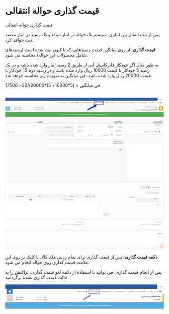 # قیمت گذاری حواله انتقالی

قیمت گذاری حواله انتقالی

پس از ثبت انتقال بین انباری، سیستم یک حواله در انبار مبداء و یک رسید در انبار مقصد ثبت خواهد کرد.

**قیمت گذاری:** از روی میانگین قیمت رسیدهایی که تا کنون ثبت شده است (رسیدهای شامل محصولات این حواله) محاسبه می شود.

به طور مثال اگر خودکار فابرکاستل آبی از طریق 2 رسید انبار وارد شده باشد و در یک رسید 5 خودکار با قیمت 10000 ریال وارد شده باشد و در رسید دوم 15 خودکار با قیمت 20000 ریال وارد شده باشد، فی میانگین به صورت زیر محاسبه خواهد شد:

فی میانگین = (5\*10000+ 15\*20000)/20= 17500

 ![](TransferReciept1.jpg)

**دکمه قیمت گذاری:** پس از قیمت گذاری برای تمام ردیف های کالا، با کلیک بر روی این علامت قیمت گذاری روی حواله انجام می شود.

پس از انجام قیمت گذاری، می توانید با استفاده از دکمه لغو قیمت گذاری، تراکنش را به حالت قیمت گذاری نشده برگردانید.

 ![](TransferReciept2.png)